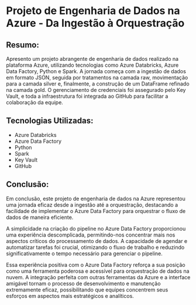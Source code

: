 # Projeto de Engenharia de Dados na Azure - Da Ingestão à Orquestração

## Resumo:
Apresento um projeto abrangente de engenharia de dados realizado na plataforma Azure, utilizando tecnologias como Azure Databricks, Azure Data Factory, Python e Spark. A jornada começa com a ingestão de dados em formato JSON, seguida por tratamentos na camada raw, movimentação para a camada silver e, finalmente, a construção de um DataFrame refinado na camada gold. O gerenciamento de credenciais foi assegurado pelo Key Vault, e toda a infraestrutura foi integrada ao GitHub para facilitar a colaboração da equipe.

## Tecnologias Utilizadas:
- Azure Databricks
- Azure Data Factory
- Python
- Spark
- Key Vault
- GitHub

<!-- Adicione as seções restantes conforme necessário -->

## Conclusão:
Em conclusão, este projeto de engenharia de dados na Azure representou uma jornada eficaz desde a ingestão até a orquestração, destacando a facilidade de implementar o Azure Data Factory para orquestrar o fluxo de dados de maneira eficiente.

A simplicidade na criação do pipeline no Azure Data Factory proporcionou uma experiência descomplicada, permitindo-nos concentrar mais nos aspectos críticos do processamento de dados. A capacidade de agendar e automatizar tarefas foi crucial, otimizando o fluxo de trabalho e reduzindo significativamente o tempo necessário para gerenciar o pipeline.

Essa experiência positiva com o Azure Data Factory reforça a sua posição como uma ferramenta poderosa e acessível para orquestração de dados na nuvem. A integração perfeita com outras ferramentas da Azure e a interface amigável tornam o processo de desenvolvimento e manutenção extremamente eficaz, possibilitando que equipes concentrem seus esforços em aspectos mais estratégicos e analíticos.

